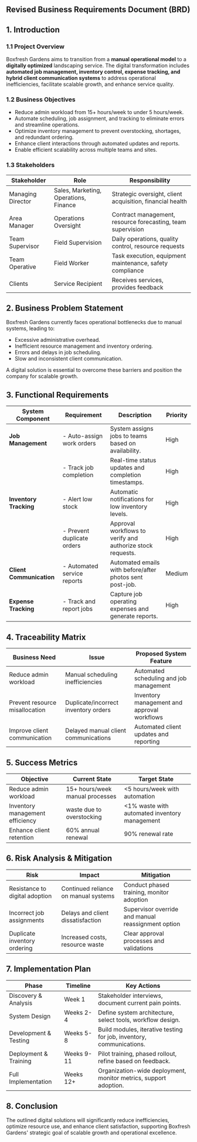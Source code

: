 ## Revised Business Requirements Document (BRD)

## **1. Introduction**

### **1.1 Project Overview**

Boxfresh Gardens aims to transition from a **manual operational model** to a **digitally optimized** landscaping service. 
The digital transformation includes **automated job management, inventory control, expense tracking, and hybrid client communication systems** 
to address operational inefficiencies, facilitate scalable growth, and enhance service quality.

### **1.2 Business Objectives**

- Reduce admin workload from 15+ hours/week to under 5 hours/week.
- Automate scheduling, job assignment, and tracking to eliminate errors and streamline operations.
- Optimize inventory management to prevent overstocking, shortages, and redundant ordering.
- Enhance client interactions through automated updates and reports.
- Enable efficient scalability across multiple teams and sites.

### **1.3 Stakeholders**

| Stakeholder       | Role                                  | Responsibility                                                  |
| ----------------- | ------------------------------------- | --------------------------------------------------------------- |
| Managing Director | Sales, Marketing, Operations, Finance | Strategic oversight, client acquisition, financial health       |
| Area Manager      | Operations Oversight                  | Contract management, resource forecasting, team supervision     |
| Team Supervisor   | Field Supervision                     | Daily operations, quality control, resource requests            |
| Team Operative    | Field Worker                          | Task execution, equipment maintenance, safety compliance        |
| Clients           | Service Recipient                     | Receives services, provides feedback                            |

## **2. Business Problem Statement**

Boxfresh Gardens currently faces operational bottlenecks due to manual systems, leading to:

- Excessive administrative overhead.
- Inefficient resource management and inventory ordering.
- Errors and delays in job scheduling.
- Slow and inconsistent client communication.

A digital solution is essential to overcome these barriers and position the company for scalable growth.

## **3. Functional Requirements**

| **System Component**     | **Requirement**                 | **Description**                                                                  | **Priority** |
| ------------------------ | ------------------------------- | -------------------------------------------------------------------------------- | ------------ |
| **Job Management**       | - Auto-assign work orders       | System assigns jobs to teams based on availability.                              | High         |
|                          | - Track job completion          | Real-time status updates and completion timestamps.                              | High         |
| **Inventory Tracking**   | - Alert low stock               | Automatic notifications for low inventory levels.                                | High         |
|                          | - Prevent duplicate orders      | Approval workflows to verify and authorize stock requests.                       | High         |
| **Client Communication** | - Automated service reports     | Automated emails with before/after photos sent post-job.                         | Medium       |
| **Expense Tracking**     | - Track and report jobs         | Capture job operating expenses and generate reports.                             | High         |

## **4. Traceability Matrix**

| **Business Need**               | **Issue**                                  | **Proposed System Feature**                       |
| ------------------------------- | ------------------------------------------ | ------------------------------------------------- |
| Reduce admin workload           | Manual scheduling inefficiencies           | Automated scheduling and job management           |
| Prevent resource misallocation  | Duplicate/incorrect inventory orders       | Inventory management and approval workflows       |
| Improve client communication    | Delayed manual client communications       | Automated client updates and reporting            |

## **5. Success Metrics**

| **Objective**                   | **Current State**                    | **Target State**                                |
| ------------------------------- | ------------------------------------ | ----------------------------------------------- |
| Reduce admin workload           | 15+ hours/week manual processes      | <5 hours/week with automation                   |
| Inventory management efficiency | waste due to overstocking            | <1% waste with automated inventory management   |
| Enhance client retention        | 60% annual renewal                   | 90% renewal rate                                |

## **6. Risk Analysis & Mitigation**

| **Risk**                        | **Impact**                                    | **Mitigation**                                             |
| ------------------------------- | --------------------------------------------- | ---------------------------------------------------------- |
| Resistance to digital adoption  | Continued reliance on manual systems          | Conduct phased training, monitor adoption                  |
| Incorrect job assignments       | Delays and client dissatisfaction             | Supervisor override and manual reassignment option         |
| Duplicate inventory ordering    | Increased costs, resource waste               | Clear approval processes and validations                   |

## **7. Implementation Plan**

| **Phase**                        | **Timeline** | **Key Actions**                                                     |
| -------------------------------- | ------------ | ----------------------------------------------------------------    |
| Discovery & Analysis             | Week 1       | Stakeholder interviews, document current pain points.               |
| System Design                    | Weeks 2-4    | Define system architecture, select tools, workflow design.          |
| Development & Testing            | Weeks 5-8    | Build modules, iterative testing for job, inventory, communications.|
| Deployment & Training            | Weeks 9-11   | Pilot training, phased rollout, refine based on feedback.           |
| Full Implementation              | Weeks 12+    | Organization-wide deployment, monitor metrics, support adoption.    |

## **8. Conclusion**

The outlined digital solutions will significantly reduce inefficiencies, optimize resource use, and enhance client satisfaction, supporting Boxfresh Gardens' strategic goal of scalable growth and operational excellence.

